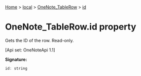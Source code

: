 [Home](./index) &gt; [local](local.md) &gt; [OneNote\_TableRow](local.onenote_tablerow.md) &gt; [id](local.onenote_tablerow.id.md)

# OneNote\_TableRow.id property

Gets the ID of the row. Read-only. 

 \[Api set: OneNoteApi 1.1\]

**Signature:**
```javascript
id: string
```
